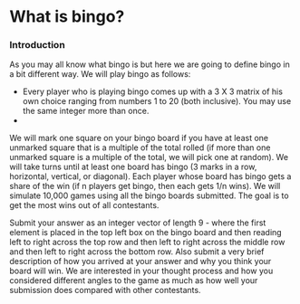 # What is bingo?
### Introduction
As you may all know what bingo is but here we are going to define bingo in a bit different way. We will play bingo as follows:
- Every player who is playing bingo comes up with a 3 X 3 matrix of his own choice ranging from numbers 1 to 20 (both inclusive). You may use the same integer more than once.
- 

 We will mark one square on your bingo board if you have at least one unmarked square that is a multiple of the total rolled (if more than one unmarked square is a multiple of the total, we will pick one at random). We will take turns until at least one board has bingo (3 marks in a row, horizontal, vertical, or diagonal). Each player whose board has bingo gets a share of the win (if n players get bingo, then each gets 1/n wins). We will simulate 10,000 games using all the bingo boards submitted. The goal is to get the most wins out of all contestants.													
													
													

Submit your answer as an integer vector of length 9 - where the first element is placed in the top left box on the bingo board and then reading left to right across the top row and then left to right across the middle row and then left to right across the bottom row. Also submit a very brief description of how you arrived at your answer and why you think your board will win.  We are interested in your thought process and how you considered different angles to the game as much as how well your submission does compared with other contestants.													
													
													
